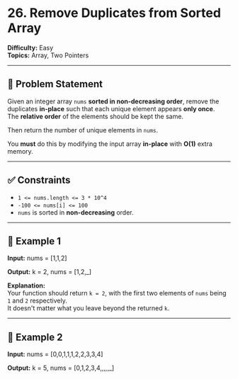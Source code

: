 # 26. Remove Duplicates from Sorted Array

**Difficulty:** Easy  
**Topics:** Array, Two Pointers

---

## 📝 Problem Statement

Given an integer array `nums` **sorted in non-decreasing order**, remove the duplicates **in-place** such that each unique element appears **only once**.  
The **relative order** of the elements should be kept the same.

Then return the number of unique elements in `nums`.

You **must** do this by modifying the input array **in-place** with **O(1)** extra memory.

---

## ✅ Constraints

- `1 <= nums.length <= 3 * 10^4`
- `-100 <= nums[i] <= 100`
- `nums` is sorted in **non-decreasing** order.

---

## 🧪 Example 1

**Input:**
nums = [1,1,2]

**Output:**
k = 2, nums = [1,2,_]


**Explanation:**  
Your function should return `k = 2`, with the first two elements of `nums` being `1` and `2` respectively.  
It doesn't matter what you leave beyond the returned `k`.

---

## 🧪 Example 2

**Input:**
nums = [0,0,1,1,1,2,2,3,3,4]

**Output:**
k = 5, nums = [0,1,2,3,4,,,,,_]